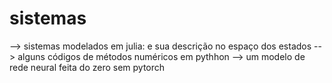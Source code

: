 # sistemas
--> sistemas modelados em julia: e sua descrição no espaço dos estados
--> alguns códigos de métodos numéricos em pythhon
--> um modelo de rede neural feita do zero sem pytorch
